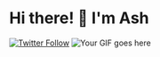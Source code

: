 # Hi there! 👋 I'm Ash
[![Twitter Follow](https://img.shields.io/twitter/follow/opaeoh?style=social)](https://twitter.com/opaeoh)
![Your GIF goes here](https://media4.giphy.com/media/v1.Y2lkPTc5MGI3NjExcDZqcnprcWViazN5aTkwOXl2cHRobmJsOWkyaWk5NDhtYWIweGN5cCZlcD12MV9pbnRlcm5hbF9naWZfYnlfaWQmY3Q9Zw/bGgsc5mWoryfgKBx1u/giphy.webp)

